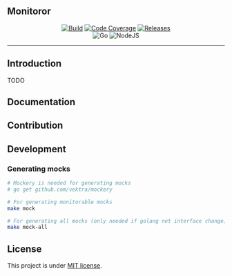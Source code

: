 <p align="center">
    <h2>Monitoror</h2>
</p>

<p align="center">
  <a href="https://circleci.com/gh/jsdidierlaurent/monitoror/tree/master"><img src="https://img.shields.io/circleci/project/github/jsdidierlaurent/monitoror/master.svg?style=for-the-badge" alt="Build"/></a>
  <a href="https://codecov.io/gh/jsdidierlaurent/monitoror"><img src="https://img.shields.io/codecov/c/gh/jsdidierlaurent/monitoror/master.svg?style=for-the-badge" alt="Code Coverage"/></a>
  <a href="https://github.com/jsdidierlaurent/monitoror/releases"><img src="https://img.shields.io/github/release/jsdidierlaurent/monitoror.svg?style=for-the-badge" alt="Releases"/></a>
  <br>
  <img src="https://img.shields.io/badge/Go-1.12-blue.svg?style=for-the-badge" alt="Go"/>
  <img src="https://img.shields.io/badge/NodeJS-10.0-blue.svg?style=for-the-badge" alt="NodeJS"/>
</p>

------------------------------------

## Introduction

TODO

## Documentation

## Contribution

## Development

### Generating mocks
```bash
# Mockery is needed for generating mocks
# go get github.com/vektra/mockery

# For generating monitorable mocks
make mock

# For generating all mocks (only needed if golang net interface change)
make mock-all
```

## License
This project is under [MIT license](LICENSE).
